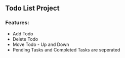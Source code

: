 ## Todo List Project

### Features:
- Add Todo
- Delete Todo
- Move Todo - Up and Down
- Pending Tasks and Completed Tasks are seperated